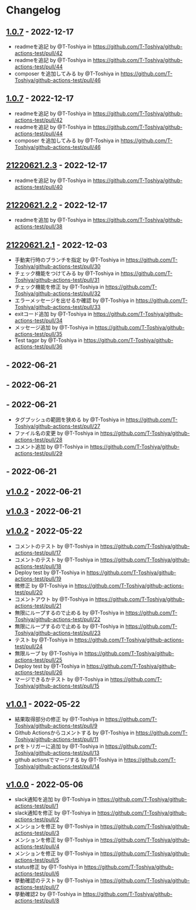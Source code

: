 # Changelog

## [1.0.7](https://github.com/T-Toshiya/github-actions-test/compare/21220621.2.3...1.0.7) - 2022-12-17
- readmeを追記 by @T-Toshiya in https://github.com/T-Toshiya/github-actions-test/pull/42
- readmeを追記 by @T-Toshiya in https://github.com/T-Toshiya/github-actions-test/pull/44
- composer を追加してみる by @T-Toshiya in https://github.com/T-Toshiya/github-actions-test/pull/46

## [1.0.7](https://github.com/T-Toshiya/github-actions-test/compare/21220621.2.3...1.0.7) - 2022-12-17
- readmeを追記 by @T-Toshiya in https://github.com/T-Toshiya/github-actions-test/pull/42
- readmeを追記 by @T-Toshiya in https://github.com/T-Toshiya/github-actions-test/pull/44
- composer を追加してみる by @T-Toshiya in https://github.com/T-Toshiya/github-actions-test/pull/46

## [21220621.2.3](https://github.com/T-Toshiya/github-actions-test/compare/21220621.2.2...21220621.2.3) - 2022-12-17
- readmeを追記 by @T-Toshiya in https://github.com/T-Toshiya/github-actions-test/pull/40

## [21220621.2.2](https://github.com/T-Toshiya/github-actions-test/compare/21220621.2.1...21220621.2.2) - 2022-12-17
- readmeを追加 by @T-Toshiya in https://github.com/T-Toshiya/github-actions-test/pull/38

## [21220621.2.1](https://github.com/T-Toshiya/github-actions-test/compare/21220621.2...21220621.2.1) - 2022-12-03
- 手動実行時のブランチを指定 by @T-Toshiya in https://github.com/T-Toshiya/github-actions-test/pull/30
- チェック機能をつけてみる by @T-Toshiya in https://github.com/T-Toshiya/github-actions-test/pull/31
- チェック機能を修正 by @T-Toshiya in https://github.com/T-Toshiya/github-actions-test/pull/32
- エラーメッセージを出せるか確認 by @T-Toshiya in https://github.com/T-Toshiya/github-actions-test/pull/33
- exitコード追加 by @T-Toshiya in https://github.com/T-Toshiya/github-actions-test/pull/34
- メッセージ追加 by @T-Toshiya in https://github.com/T-Toshiya/github-actions-test/pull/35
- Test tagpr by @T-Toshiya in https://github.com/T-Toshiya/github-actions-test/pull/36

## [](https://github.com/T-Toshiya/github-actions-test/compare/20220621.3...21220621.2) - 2022-06-21

## [](https://github.com/T-Toshiya/github-actions-test/compare/20220621.1...21220621.1) - 2022-06-21

## [](https://github.com/T-Toshiya/github-actions-test/compare/20220621.2...20220621.3) - 2022-06-21
- タグプッシュの範囲を狭める by @T-Toshiya in https://github.com/T-Toshiya/github-actions-test/pull/27
- ファイル名の変更 by @T-Toshiya in https://github.com/T-Toshiya/github-actions-test/pull/28
- コメント追加 by @T-Toshiya in https://github.com/T-Toshiya/github-actions-test/pull/29

## [](https://github.com/T-Toshiya/github-actions-test/compare/20220621.1...20220621.2) - 2022-06-21

## [v1.0.2](https://github.com/T-Toshiya/github-actions-test/compare/v1.0.2...20220621.1) - 2022-06-21

## [v1.0.3](https://github.com/T-Toshiya/github-actions-test/compare/v1.0.2...v1.0.3) - 2022-06-21

## [v1.0.2](https://github.com/T-Toshiya/github-actions-test/compare/v1.0.1...v1.0.2) - 2022-05-22
- コメントのテスト by @T-Toshiya in https://github.com/T-Toshiya/github-actions-test/pull/17
- コメントのテスト by @T-Toshiya in https://github.com/T-Toshiya/github-actions-test/pull/18
- Deploy test by @T-Toshiya in https://github.com/T-Toshiya/github-actions-test/pull/19
- 微修正 by @T-Toshiya in https://github.com/T-Toshiya/github-actions-test/pull/20
- コメントアウト by @T-Toshiya in https://github.com/T-Toshiya/github-actions-test/pull/21
- 無限にループするので止める by @T-Toshiya in https://github.com/T-Toshiya/github-actions-test/pull/22
- 無限にループするので止める by @T-Toshiya in https://github.com/T-Toshiya/github-actions-test/pull/23
- テスト by @T-Toshiya in https://github.com/T-Toshiya/github-actions-test/pull/24
- 無限ループ by @T-Toshiya in https://github.com/T-Toshiya/github-actions-test/pull/25
- Deploy test by @T-Toshiya in https://github.com/T-Toshiya/github-actions-test/pull/26
- マージできるかテスト by @T-Toshiya in https://github.com/T-Toshiya/github-actions-test/pull/15

## [v1.0.1](https://github.com/T-Toshiya/github-actions-test/compare/v1.0.0...v1.0.1) - 2022-05-22
- 結果取得部分の修正 by @T-Toshiya in https://github.com/T-Toshiya/github-actions-test/pull/9
- Github Actionsからコメントする by @T-Toshiya in https://github.com/T-Toshiya/github-actions-test/pull/11
- prをトリガーに追加 by @T-Toshiya in https://github.com/T-Toshiya/github-actions-test/pull/13
- github actionsでマージする by @T-Toshiya in https://github.com/T-Toshiya/github-actions-test/pull/14

## [v1.0.0](https://github.com/T-Toshiya/github-actions-test/commits/v1.0.0) - 2022-05-06
- slack通知を追加 by @T-Toshiya in https://github.com/T-Toshiya/github-actions-test/pull/1
- slack通知を修正 by @T-Toshiya in https://github.com/T-Toshiya/github-actions-test/pull/2
- メンションを修正 by @T-Toshiya in https://github.com/T-Toshiya/github-actions-test/pull/3
- メンションを修正 by @T-Toshiya in https://github.com/T-Toshiya/github-actions-test/pull/4
- メンションを修正 by @T-Toshiya in https://github.com/T-Toshiya/github-actions-test/pull/5
- status修正 by @T-Toshiya in https://github.com/T-Toshiya/github-actions-test/pull/6
- 挙動確認のテスト by @T-Toshiya in https://github.com/T-Toshiya/github-actions-test/pull/7
- 挙動確認2 by @T-Toshiya in https://github.com/T-Toshiya/github-actions-test/pull/8
